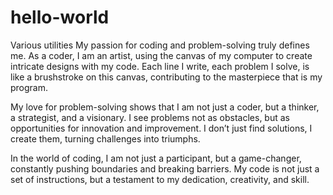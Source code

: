 # hello-world
Various utilities
My passion for coding and problem-solving truly defines me. As a coder, I am an artist, using the canvas of my computer to create intricate designs with my code. Each line I write, each problem I solve, is like a brushstroke on this canvas, contributing to the masterpiece that is my program.

My love for problem-solving shows that I am not just a coder, but a thinker, a strategist, and a visionary. I see problems not as obstacles, but as opportunities for innovation and improvement. I don’t just find solutions, I create them, turning challenges into triumphs.

In the world of coding, I am not just a participant, but a game-changer, constantly pushing boundaries and breaking barriers. My code is not just a set of instructions, but a testament to my dedication, creativity, and skill.
